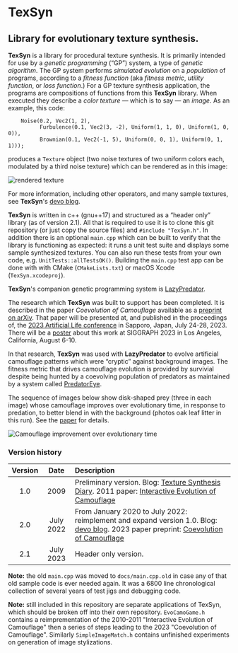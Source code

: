 # TexSyn
## Library for evolutionary texture synthesis.

**TexSyn** is a library for procedural texture synthesis. It is primarily intended for use by a _genetic programming_ (“GP”) system, a type of _genetic algorithm_. The GP system performs _simulated evolution_ on a _population_ of programs, according to a _fitness function_ (aka _fitness metric_, _utility function_, or _loss function_.) For a GP texture synthesis application, the programs are compositions of functions from this **TexSyn** library. When executed they describe a _color texture_ — which is to say — an _image_. As an example, this code:
```
    Noise(0.2, Vec2(1, 2),
          Furbulence(0.1, Vec2(3, -2), Uniform(1, 1, 0), Uniform(1, 0, 0)),
          Brownian(0.1, Vec2(-1, 5), Uniform(0, 0, 1), Uniform(0, 1, 1)));
```
produces a `Texture` object (two noise textures of two uniform colors each, modulated by a third noise texture) which can be rendered as in this image:

![rendered texture](https://cwreynolds.github.io/TexSyn/images/20200524_less_trivial.png)

For more information, including other operators, and many sample textures, see **TexSyn**'s [devo blog](https://cwreynolds.github.io/TexSyn/).

**TexSyn** is written in c++ (gnu++17) and structured as a “header only” library (as of version 2.1). All that is required to use it is to clone this git repository (or just copy the source files) and `#include "TexSyn.h"`. In addition there is an optional `main.cpp` which can be built to verify that the library is functioning as expected: it runs a unit test suite and displays some sample synthesized textures. You can also run these tests from your own code, e.g. `UnitTests::allTestsOK()`. Building the `main.cpp` test app can be done with with CMake (`CMakeLists.txt`) or macOS Xcode (`TexSyn.xcodeproj`).

**TexSyn**'s companion genetic programming system is [LazyPredator](https://github.com/cwreynolds/LazyPredator).

The research which **TexSyn** was built to support has been completed. It is described in the paper _Coevolution of Camouflage_ available as a [preprint on arXiv](https://arxiv.org/abs/2304.11793). That paper will be presented at, and published in the proceedings of, the [2023 Artificial Life conference](https://alife.org/conference/alife-2023/) in Sapporo, Japan, July 24-28, 2023. There will be a [poster](https://doi.org/10.1145/3588028.3603663) about this work at SIGGRAPH 2023 in Los Angeles, California, August 6-10.

In that research, **TexSyn** was used with **LazyPredator** to evolve artificial camouflage patterns which were “cryptic” against background images. The fitness metric that drives camouflage evolution is provided by survivial despite being hunted by a coevolving population of predators as maintained by a system called [PredatorEye](https://github.com/cwreynolds/PredatorEye).

The sequence of images below show disk-shaped prey (three in each image) whose camouflage improves over evolutionary time, in response to predation, to better blend in with the background (photos oak leaf litter in this run). See the [paper](https://arxiv.org/abs/2304.11793) for details.

![Camouflage improvement over evolutionary time](https://cwreynolds.github.io/TexSyn/images/20230804_coc_ri_small.jpg)

### Version history

| Version | Date | Description |
| :---: | :---: | :--- |
| 1.0 | 2009 | Preliminary version. Blog: [Texture Synthesis Diary](http://www.red3d.com/cwr/texsyn/diary.html). 2011 paper: [Interactive Evolution of Camouflage](https://www.red3d.com/cwr/iec/) |
| 2.0 | July 2022 | From January 2020 to July 2022: reimplement and expand version 1.0. Blog: [devo blog](https://cwreynolds.github.io/TexSyn/). 2023 paper preprint: [Coevolution of Camouflage](https://arxiv.org/abs/2304.11793)|
| 2.1 | July 2023 | Header only version. |

**Note:** the old `main.cpp` was moved to `docs/main.cpp.old` in case any of that old sample code is ever needed again. It was a 6800 line chronological collection of several years of test jigs and debugging code.

**Note:** still included in this repository are separate applications of TexSyn, which should be broken off into their own repository. `EvoCamoGame.h` contains a reimprementation of the 2010-2011 "Interactive Evolution of Camouflage" then a series of steps leading to the 2023 "Coevolution of Camouflage". Similarly `SimpleImageMatch.h` contains unfinished experiments on generation of image stylizations. 
